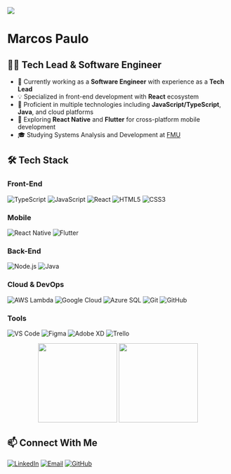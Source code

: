 ![](https://komarev.com/ghpvc/?username=nxtime&color=006bed)

# Marcos Paulo

## 👨‍💻 Tech Lead & Software Engineer

- 🚀 Currently working as a **Software Engineer** with experience as a **Tech Lead**
- 💡 Specialized in front-end development with **React** ecosystem
- 🔧 Proficient in multiple technologies including **JavaScript/TypeScript**, **Java**, and cloud platforms
- 🌱 Exploring **React Native** and **Flutter** for cross-platform mobile development
- 🎓 Studying Systems Analysis and Development at [FMU](https://portal.fmu.br/)

## 🛠️ Tech Stack

### Front-End
![TypeScript](https://img.shields.io/badge/-TypeScript-3178C6?style=flat&logo=typescript&logoColor=white)
![JavaScript](https://img.shields.io/badge/-JavaScript-F7DF1E?style=flat&logo=javascript&logoColor=black)
![React](https://img.shields.io/badge/-React-61DAFB?style=flat&logo=react&logoColor=black)
![HTML5](https://img.shields.io/badge/-HTML5-E34F26?style=flat&logo=html5&logoColor=white)
![CSS3](https://img.shields.io/badge/-CSS3-1572B6?style=flat&logo=css3&logoColor=white)

### Mobile
![React Native](https://img.shields.io/badge/-React%20Native-61DAFB?style=flat&logo=react&logoColor=black)
![Flutter](https://img.shields.io/badge/-Flutter-02569B?style=flat&logo=flutter&logoColor=white)

### Back-End
![Node.js](https://img.shields.io/badge/-Node.js-339933?style=flat&logo=nodedotjs&logoColor=white)
![Java](https://img.shields.io/badge/-Java-007396?style=flat&logo=java&logoColor=white)

### Cloud & DevOps
![AWS Lambda](https://img.shields.io/badge/-AWS%20Lambda-FF9900?style=flat&logo=awslambda&logoColor=white)
![Google Cloud](https://img.shields.io/badge/-Google%20Cloud-4285F4?style=flat&logo=googlecloud&logoColor=white)
![Azure SQL](https://img.shields.io/badge/-Azure%20SQL-0078D4?style=flat&logo=microsoftazure&logoColor=white)
![Git](https://img.shields.io/badge/-Git-F05032?style=flat&logo=git&logoColor=white)
![GitHub](https://img.shields.io/badge/-GitHub-181717?style=flat&logo=github&logoColor=white)

### Tools
![VS Code](https://img.shields.io/badge/-VS%20Code-007ACC?style=flat&logo=visualstudiocode&logoColor=white)
![Figma](https://img.shields.io/badge/-Figma-F24E1E?style=flat&logo=figma&logoColor=white)
![Adobe XD](https://img.shields.io/badge/-Adobe%20XD-FF61F6?style=flat&logo=adobexd&logoColor=white)
![Trello](https://img.shields.io/badge/-Trello-0052CC?style=flat&logo=trello&logoColor=white)

<div align="center">
  <img height="180em" src="https://github-readme-stats.vercel.app/api?username=nxtime&theme=dracula&show_icons=true" />
  <img height="180em" src="https://github-readme-stats.vercel.app/api/top-langs/?username=nxtime&layout=compact&theme=dracula" />
</div>

## 📫 Connect With Me

[![LinkedIn](https://img.shields.io/badge/-Marcos%20Paulo-0077B5?style=flat-square&logo=Linkedin&logoColor=white)](https://www.linkedin.com/in/marcos-paulo-822b18157/)
[![Email](https://img.shields.io/badge/-marcos.paulodasilva.mp@gmail.com-D14836?style=flat-square&logo=Gmail&logoColor=white)](mailto:marcos.paulodasilva.mp@gmail.com)
[![GitHub](https://img.shields.io/badge/-nxtime-181717?style=flat-square&logo=GitHub&logoColor=white)](https://github.com/nxtime)
